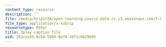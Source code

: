 ```yaml
---
content_type: resource
description: ''
file: /media/https%3A/open-learning-course-data-rc.s3.amazonaws.com/7-012-introduction-to-biology-fall-2004/282cea358cb858608e7420f1c0429609_E2sRItjdLGI.vtt
file_type: application/x-subrip
resourcetype: Other
title: 3play caption file
uid: 282cea35-8cb8-5860-8e74-20f1c0429609
---
```

